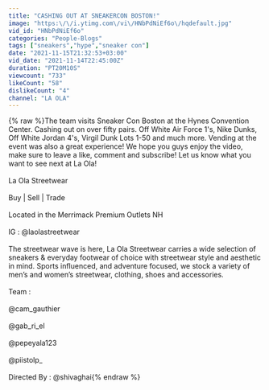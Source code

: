 ```yaml
---
title: "CASHING OUT AT SNEAKERCON BOSTON!"
image: "https:\/\/i.ytimg.com\/vi\/HNbPdNiEf6o\/hqdefault.jpg"
vid_id: "HNbPdNiEf6o"
categories: "People-Blogs"
tags: ["sneakers","hype","sneaker con"]
date: "2021-11-15T21:32:53+03:00"
vid_date: "2021-11-14T22:45:00Z"
duration: "PT20M10S"
viewcount: "733"
likeCount: "58"
dislikeCount: "4"
channel: "LA OLA"
---
```

{% raw %}The team visits Sneaker Con Boston at the Hynes Convention Center. Cashing out on over fifty pairs. Off White Air Force 1's, Nike Dunks, Off White Jordan 4's, Virgil Dunk Lots 1-50 and much more. Vending at the event was also a great experience! We hope you guys enjoy the video, make sure to leave a like, comment and subscribe! Let us know what you want to see next at La Ola!<br /><br />La Ola Streetwear<br /><br />Buy | Sell | Trade<br /><br />Located in the Merrimack Premium Outlets NH<br /><br />IG : @laolastreetwear<br /><br />The streetwear wave is here, La Ola Streetwear carries a wide selection of sneakers &amp; everyday footwear of choice with streetwear style and aesthetic in mind. Sports influenced, and adventure focused, we stock a variety of men’s and women’s streetwear, clothing, shoes and accessories.<br /><br />Team :<br /><br />@cam_gauthier<br /><br />@gab_ri_el<br /><br />@pepeyala123<br /><br />@piistolp_<br /><br />Directed By : @shivaghai{% endraw %}
